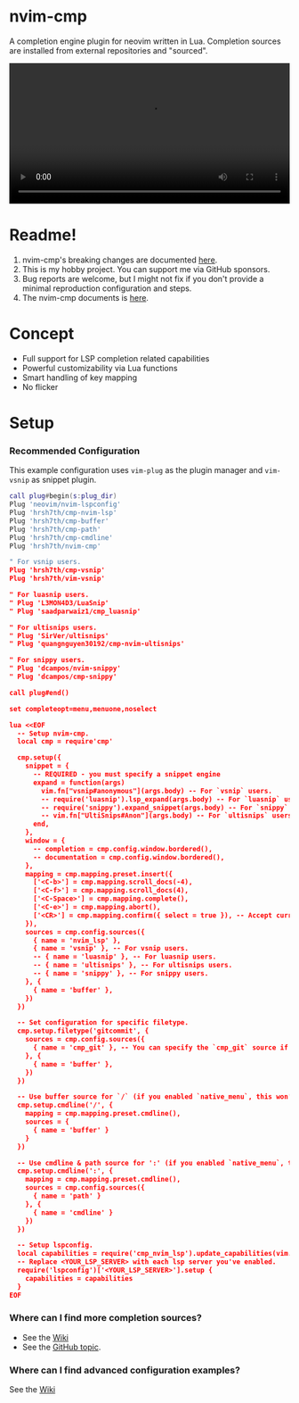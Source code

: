 # nvim-cmp

A completion engine plugin for neovim written in Lua.
Completion sources are installed from external repositories and "sourced".

<video src="https://user-images.githubusercontent.com/629908/139000570-3ac39587-a88b-43c6-b35e-207489719359.mp4" width="100%"></video>

Readme!
====================

1. nvim-cmp's breaking changes are documented [here](https://github.com/hrsh7th/nvim-cmp/issues/231).
2. This is my hobby project. You can support me via GitHub sponsors.
3. Bug reports are welcome, but I might not fix if you don't provide a minimal reproduction configuration and steps.
4. The nvim-cmp documents is [here](./doc/cmp.txt).



Concept
====================

- Full support for LSP completion related capabilities
- Powerful customizability via Lua functions
- Smart handling of key mapping
- No flicker



Setup
====================

### Recommended Configuration

This example configuration uses `vim-plug` as the plugin manager and `vim-vsnip` as snippet plugin.

```lua
call plug#begin(s:plug_dir)
Plug 'neovim/nvim-lspconfig'
Plug 'hrsh7th/cmp-nvim-lsp'
Plug 'hrsh7th/cmp-buffer'
Plug 'hrsh7th/cmp-path'
Plug 'hrsh7th/cmp-cmdline'
Plug 'hrsh7th/nvim-cmp'

" For vsnip users.
Plug 'hrsh7th/cmp-vsnip'
Plug 'hrsh7th/vim-vsnip'

" For luasnip users.
" Plug 'L3MON4D3/LuaSnip'
" Plug 'saadparwaiz1/cmp_luasnip'

" For ultisnips users.
" Plug 'SirVer/ultisnips'
" Plug 'quangnguyen30192/cmp-nvim-ultisnips'

" For snippy users.
" Plug 'dcampos/nvim-snippy'
" Plug 'dcampos/cmp-snippy'

call plug#end()

set completeopt=menu,menuone,noselect

lua <<EOF
  -- Setup nvim-cmp.
  local cmp = require'cmp'

  cmp.setup({
    snippet = {
      -- REQUIRED - you must specify a snippet engine
      expand = function(args)
        vim.fn["vsnip#anonymous"](args.body) -- For `vsnip` users.
        -- require('luasnip').lsp_expand(args.body) -- For `luasnip` users.
        -- require('snippy').expand_snippet(args.body) -- For `snippy` users.
        -- vim.fn["UltiSnips#Anon"](args.body) -- For `ultisnips` users.
      end,
    },
    window = {
      -- completion = cmp.config.window.bordered(),
      -- documentation = cmp.config.window.bordered(),
    },
    mapping = cmp.mapping.preset.insert({
      ['<C-b>'] = cmp.mapping.scroll_docs(-4),
      ['<C-f>'] = cmp.mapping.scroll_docs(4),
      ['<C-Space>'] = cmp.mapping.complete(),
      ['<C-e>'] = cmp.mapping.abort(),
      ['<CR>'] = cmp.mapping.confirm({ select = true }), -- Accept currently selected item. Set `select` to `false` to only confirm explicitly selected items.
    }),
    sources = cmp.config.sources({
      { name = 'nvim_lsp' },
      { name = 'vsnip' }, -- For vsnip users.
      -- { name = 'luasnip' }, -- For luasnip users.
      -- { name = 'ultisnips' }, -- For ultisnips users.
      -- { name = 'snippy' }, -- For snippy users.
    }, {
      { name = 'buffer' },
    })
  })

  -- Set configuration for specific filetype.
  cmp.setup.filetype('gitcommit', {
    sources = cmp.config.sources({
      { name = 'cmp_git' }, -- You can specify the `cmp_git` source if you were installed it.
    }, {
      { name = 'buffer' },
    })
  })

  -- Use buffer source for `/` (if you enabled `native_menu`, this won't work anymore).
  cmp.setup.cmdline('/', {
    mapping = cmp.mapping.preset.cmdline(),
    sources = {
      { name = 'buffer' }
    }
  })

  -- Use cmdline & path source for ':' (if you enabled `native_menu`, this won't work anymore).
  cmp.setup.cmdline(':', {
    mapping = cmp.mapping.preset.cmdline(),
    sources = cmp.config.sources({
      { name = 'path' }
    }, {
      { name = 'cmdline' }
    })
  })

  -- Setup lspconfig.
  local capabilities = require('cmp_nvim_lsp').update_capabilities(vim.lsp.protocol.make_client_capabilities())
  -- Replace <YOUR_LSP_SERVER> with each lsp server you've enabled.
  require('lspconfig')['<YOUR_LSP_SERVER>'].setup {
    capabilities = capabilities
  }
EOF
```



### Where can I find more completion sources?

- See the [Wiki](https://github.com/hrsh7th/nvim-cmp/wiki/List-of-sources)
- See the [GitHub topic](https://github.com/topics/nvim-cmp).



### Where can I find advanced configuration examples?

See the [Wiki](https://github.com/hrsh7th/nvim-cmp/wiki)

